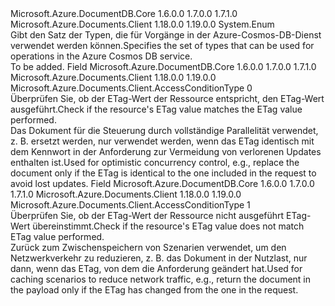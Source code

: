 <Type Name="AccessConditionType" FullName="Microsoft.Azure.Documents.Client.AccessConditionType">
  <TypeSignature Language="C#" Value="public enum AccessConditionType" />
  <TypeSignature Language="ILAsm" Value=".class public auto ansi sealed AccessConditionType extends System.Enum" />
  <TypeSignature Language="DocId" Value="T:Microsoft.Azure.Documents.Client.AccessConditionType" />
  <TypeSignature Language="VB.NET" Value="Public Enum AccessConditionType" />
  <TypeSignature Language="F#" Value="type AccessConditionType = " />
  <AssemblyInfo>
    <AssemblyName>Microsoft.Azure.DocumentDB.Core</AssemblyName>
    <AssemblyVersion>1.6.0.0</AssemblyVersion>
    <AssemblyVersion>1.7.0.0</AssemblyVersion>
    <AssemblyVersion>1.7.1.0</AssemblyVersion>
  </AssemblyInfo>
  <AssemblyInfo>
    <AssemblyName>Microsoft.Azure.Documents.Client</AssemblyName>
    <AssemblyVersion>1.18.0.0</AssemblyVersion>
    <AssemblyVersion>1.19.0.0</AssemblyVersion>
  </AssemblyInfo>
  <Base>
    <BaseTypeName>System.Enum</BaseTypeName>
  </Base>
  <Docs>
    <summary>
            <span data-ttu-id="c0cb6-101">Gibt den Satz der <see cref="T:Microsoft.Azure.Documents.Client.AccessCondition" /> Typen, die für Vorgänge in der Azure-Cosmos-DB-Dienst verwendet werden können.</span><span class="sxs-lookup"><span data-stu-id="c0cb6-101">Specifies the set of <see cref="T:Microsoft.Azure.Documents.Client.AccessCondition" /> types that can be used for operations in the Azure Cosmos DB service.</span></span> 
            </summary>
    <remarks>To be added.</remarks>
    <altmember cref="T:Microsoft.Azure.Documents.Client.AccessCondition" />
    <altmember cref="T:Microsoft.Azure.Documents.Client.RequestOptions" />
  </Docs>
  <Members>
    <Member MemberName="IfMatch">
      <MemberSignature Language="C#" Value="IfMatch" />
      <MemberSignature Language="ILAsm" Value=".field public static literal valuetype Microsoft.Azure.Documents.Client.AccessConditionType IfMatch = int32(0)" />
      <MemberSignature Language="DocId" Value="F:Microsoft.Azure.Documents.Client.AccessConditionType.IfMatch" />
      <MemberSignature Language="VB.NET" Value="IfMatch" />
      <MemberSignature Language="F#" Value="IfMatch = 0" Usage="Microsoft.Azure.Documents.Client.AccessConditionType.IfMatch" />
      <MemberType>Field</MemberType>
      <AssemblyInfo>
        <AssemblyName>Microsoft.Azure.DocumentDB.Core</AssemblyName>
        <AssemblyVersion>1.6.0.0</AssemblyVersion>
        <AssemblyVersion>1.7.0.0</AssemblyVersion>
        <AssemblyVersion>1.7.1.0</AssemblyVersion>
      </AssemblyInfo>
      <AssemblyInfo>
        <AssemblyName>Microsoft.Azure.Documents.Client</AssemblyName>
        <AssemblyVersion>1.18.0.0</AssemblyVersion>
        <AssemblyVersion>1.19.0.0</AssemblyVersion>
      </AssemblyInfo>
      <ReturnValue>
        <ReturnType>Microsoft.Azure.Documents.Client.AccessConditionType</ReturnType>
      </ReturnValue>
      <MemberValue>0</MemberValue>
      <Docs>
        <summary>
            <span data-ttu-id="c0cb6-102">Überprüfen Sie, ob der ETag-Wert der Ressource entspricht, den ETag-Wert ausgeführt.</span><span class="sxs-lookup"><span data-stu-id="c0cb6-102">Check if the resource's ETag value matches the ETag value performed.</span></span>
            </summary>
        <remarks>
            <span data-ttu-id="c0cb6-103">Das Dokument für die Steuerung durch vollständige Parallelität verwendet, z. B. ersetzt werden, nur verwendet werden, wenn das ETag identisch mit dem Kennwort in der Anforderung zur Vermeidung von verlorenen Updates enthalten ist.</span><span class="sxs-lookup"><span data-stu-id="c0cb6-103">Used for optimistic concurrency control, e.g., replace the document only if the ETag is identical to the one included in the request to avoid lost updates.</span></span>
            </remarks>
      </Docs>
    </Member>
    <Member MemberName="IfNoneMatch">
      <MemberSignature Language="C#" Value="IfNoneMatch" />
      <MemberSignature Language="ILAsm" Value=".field public static literal valuetype Microsoft.Azure.Documents.Client.AccessConditionType IfNoneMatch = int32(1)" />
      <MemberSignature Language="DocId" Value="F:Microsoft.Azure.Documents.Client.AccessConditionType.IfNoneMatch" />
      <MemberSignature Language="VB.NET" Value="IfNoneMatch" />
      <MemberSignature Language="F#" Value="IfNoneMatch = 1" Usage="Microsoft.Azure.Documents.Client.AccessConditionType.IfNoneMatch" />
      <MemberType>Field</MemberType>
      <AssemblyInfo>
        <AssemblyName>Microsoft.Azure.DocumentDB.Core</AssemblyName>
        <AssemblyVersion>1.6.0.0</AssemblyVersion>
        <AssemblyVersion>1.7.0.0</AssemblyVersion>
        <AssemblyVersion>1.7.1.0</AssemblyVersion>
      </AssemblyInfo>
      <AssemblyInfo>
        <AssemblyName>Microsoft.Azure.Documents.Client</AssemblyName>
        <AssemblyVersion>1.18.0.0</AssemblyVersion>
        <AssemblyVersion>1.19.0.0</AssemblyVersion>
      </AssemblyInfo>
      <ReturnValue>
        <ReturnType>Microsoft.Azure.Documents.Client.AccessConditionType</ReturnType>
      </ReturnValue>
      <MemberValue>1</MemberValue>
      <Docs>
        <summary>
            <span data-ttu-id="c0cb6-104">Überprüfen Sie, ob der ETag-Wert der Ressource nicht ausgeführt ETag-Wert übereinstimmt.</span><span class="sxs-lookup"><span data-stu-id="c0cb6-104">Check if the resource's ETag value does not match ETag value performed.</span></span>
            </summary>
        <remarks>
            <span data-ttu-id="c0cb6-105">Zurück zum Zwischenspeichern von Szenarien verwendet, um den Netzwerkverkehr zu reduzieren, z. B. das Dokument in der Nutzlast, nur dann, wenn das ETag, von dem die Anforderung geändert hat.</span><span class="sxs-lookup"><span data-stu-id="c0cb6-105">Used for caching scenarios to reduce network traffic, e.g., return the document in the payload only if the ETag has changed from the one in the request.</span></span>
            </remarks>
      </Docs>
    </Member>
  </Members>
</Type>